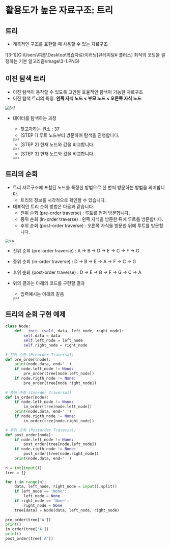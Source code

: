 # 활용도가 높은 자료구조: 트리 



## 트리

* 계측적인 구조를 표현할 때 사용할 수 있는 자료구조

![3-1](C:\Users\여름\Desktop\학습자료\이러닝\[큐레이팅# 플러스] 최적의 코딩을 결정하는 기본 알고리즘\image\3-1.PNG)



## 이진 탐색 트리

* 이진 탐색이 동작할 수 있도록 고안된 효율적인 탐색이 가능한 자료구조
* 이진 탐색 트리의 특징: **왼쪽 자식 노드 < 부모 노드 < 오른쪽 자식 노드**

<img src="C:\Users\여름\Desktop\학습자료\이러닝\[큐레이팅# 플러스] 최적의 코딩을 결정하는 기본 알고리즘\image\3-2.PNG" alt="3-2" style="zoom:80%;" />

* 데이터를 탐색하는 과정

  * 찾고자하는 원소 : 37
  * [STEP 1] 루트 노드부터 방문하여 탐색을 진행합니다.

  <img src="C:\Users\여름\Desktop\학습자료\이러닝\[큐레이팅# 플러스] 최적의 코딩을 결정하는 기본 알고리즘\image\3-3.PNG" alt="3-3" style="zoom:50%;" />

  * [STEP 2] 현재 노드와 값을 비교합니다.

  <img src="C:\Users\여름\Desktop\학습자료\이러닝\[큐레이팅# 플러스] 최적의 코딩을 결정하는 기본 알고리즘\image\3-4.PNG" alt="3-4" style="zoom:50%;" />

  * [STEP 3] 현재 노드와 값을 비교합니다.

  <img src="C:\Users\여름\Desktop\학습자료\이러닝\[큐레이팅# 플러스] 최적의 코딩을 결정하는 기본 알고리즘\image\3-5.PNG" alt="3-5" style="zoom:50%;" />

## 트리의 순회

* 트리 자료구조에 포함된 노드를 특정한 방법으로 한 번씩 방문하는 방법을 의미합니다.
  * 트리의 정보를 시각적으로 확인할 수 있습니다.
* 대표적인 트리 순회 방법은 다음과 같습니다.
  * 전위 순회 (pre-order traverse) : 루트를 먼저 방문합니다. 
  * 중위 순회 (in-order traverse) : 왼쪽 자식을 방문한 뒤에 루트를 방문합니다.
  * 후위 순회 (post-order traverse) : 오른쪽 자식을 방문한 뒤에 루트를 방문합니다.



<img src="C:\Users\여름\Desktop\학습자료\이러닝\[큐레이팅# 플러스] 최적의 코딩을 결정하는 기본 알고리즘\image\3-6.PNG" alt="3-6" style="zoom:67%;" />

* 전위 순회 (pre-order traverse) : A → B → D → E → C → F → G
* 중위 순회 (in-order traverse) : D → B → E → A → F → C → G
* 후위 순회 (post-order traverse) : D → E → B → F → G → C → A

* 위의 결과는 아래의 코드를 구현할 결과

  * 입력예시는 아래와 같음

  <img src="image/3-7.PNG" alt="3-7" style="zoom:50%;" />

## 트리의 순회 구현 예제

```python
class Node:
    def __init__(self, data, left_node, right_node):
        self.data = data
        self.left_node = left_node
        self.right_node = right_node
        
# 전위 순환 (Preorder Traversal)
def pre_order(node):
    print(node.data, end=' ')
    if node.left_node != None:
        pre_order(tree[node.left_node])
    if node.rigth_node != None:
        pre_order(tree[node.right_node])
        
# 중위 순회 (Inorder Traversal)
def in_order(node):
    if node.left_node != None:
        in_order(tree[node.left_node])
    print(node.data, end=' ')
    if node.rigth_node != None:
        in_order(tree[node.right_node])

# 후위 순회 (Postorder Traversal)
def post_order(node):
    if node.left_node != None:
        post_order(tree[node.left_node])
    if node.rigth_node != None:
        post_order(tree[node.right_node])
    print(node.data, end=' ')
    
n = int(input())
tree = {}

for i in range(n):
    data, left_node, right_node = input().split()
    if left_node == 'None':
        left_node = None
    if right_node == 'None':
    	right_node = None
    tree[data] = Node(data, left_node, right_node)
    
pre_order(tree['A'])
print()
in_order(tree['A'])
print()
post_order(tree['A'])

```

